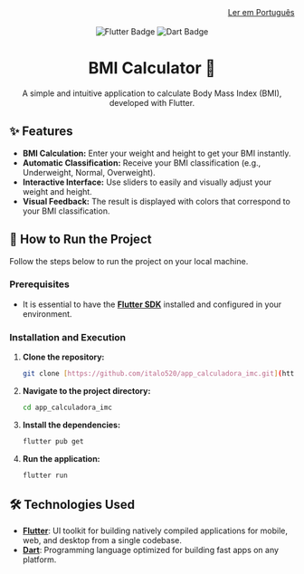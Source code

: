 <div align="right">
  <a href="README.md">Ler em Português</a>
</div>

<br>

<div align="center">
  <img src="https://img.shields.io/badge/Flutter-02569B?style=for-the-badge&logo=flutter&logoColor=white" alt="Flutter Badge"/>
  <img src="https://img.shields.io/badge/Dart-0175C2?style=for-the-badge&logo=dart&logoColor=white" alt="Dart Badge"/>
</div>

<h1 align="center">BMI Calculator 📱</h1>

<p align="center">
  A simple and intuitive application to calculate Body Mass Index (BMI), developed with Flutter.
</p>

<p align="center">
  </p>

## ✨ Features

* **BMI Calculation:** Enter your weight and height to get your BMI instantly.
* **Automatic Classification:** Receive your BMI classification (e.g., Underweight, Normal, Overweight).
* **Interactive Interface:** Use sliders to easily and visually adjust your weight and height.
* **Visual Feedback:** The result is displayed with colors that correspond to your BMI classification.

## 🚀 How to Run the Project

Follow the steps below to run the project on your local machine.

### Prerequisites

* It is essential to have the **[Flutter SDK](https://docs.flutter.dev/get-started/install)** installed and configured in your environment.

### Installation and Execution

1.  **Clone the repository:**
    ```bash
    git clone [https://github.com/italo520/app_calculadora_imc.git](https://github.com/italo520/app_calculadora_imc.git)
    ```

2.  **Navigate to the project directory:**
    ```bash
    cd app_calculadora_imc
    ```

3.  **Install the dependencies:**
    ```bash
    flutter pub get
    ```

4.  **Run the application:**
    ```bash
    flutter run
    ```

## 🛠️ Technologies Used

* **[Flutter](https://flutter.dev/)**: UI toolkit for building natively compiled applications for mobile, web, and desktop from a single codebase.
* **[Dart](https://dart.dev/)**: Programming language optimized for building fast apps on any platform.
